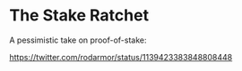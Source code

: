 # The Stake Ratchet

A pessimistic take on proof-of-stake:

https://twitter.com/rodarmor/status/1139423383848808448
